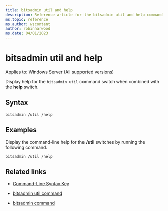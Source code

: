 ```yaml
---
title: bitsadmin util and help
description: Reference article for the bitsadmin util and help command that displays the command-line usage for the /util switches.
ms.topic: reference
ms.author: wscontent
author: robinharwood
ms.date: 04/01/2023
---
```


# bitsadmin util and help

Applies to: Windows Server (All supported versions)

Display help for the `bitsadmin util` command switch when combined with the **help** switch.

## Syntax

```
bitsadmin /util /help
```

## Examples

Display the command-line help for the **/util** switches by running the following command.

```CLI
bitsadmin /util /help
```

## Related links

- [Command-Line Syntax Key](command-line-syntax-key.md)

- [bitsadmin util command](bitsadmin-util.md)

- [bitsadmin command](bitsadmin.md)